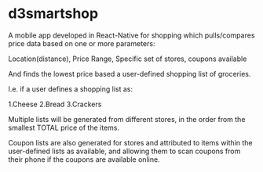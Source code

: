 # d3smartshop

A mobile app developed in React-Native for shopping which pulls/compares price data based on one or more parameters:

Location(distance), Price Range, Specific set of stores, coupons available

And finds the lowest price based a user-defined shopping list of groceries.

I.e. if a user defines a shopping list as:

1.Cheese 
2.Bread 
3.Crackers 

Multiple lists will be generated from different stores, in the order from the smallest TOTAL price of the items.

Coupon lists are also generated for stores and attributed to items within the user-defined lists as available, and allowing them to scan coupons from their phone if the coupons are available online.

